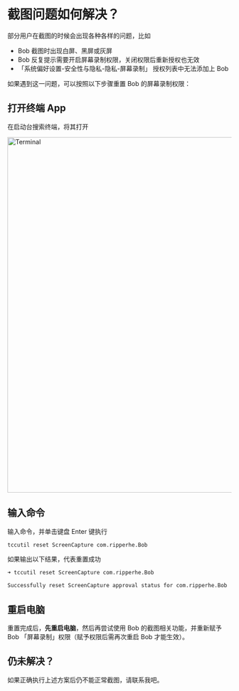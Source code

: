 # 截图问题如何解决？

部分用户在截图的时候会出现各种各样的问题，比如

* Bob 截图时出现白屏、黑屏或灰屏
* Bob 反复提示需要开启屏幕录制权限，关闭权限后重新授权也无效
* 「系统偏好设置-安全性与隐私-隐私-屏幕录制」 授权列表中无法添加上 Bob

如果遇到这一问题，可以按照以下步骤重置 Bob 的屏幕录制权限：

## 打开终端 App

在启动台搜索终端，将其打开

<img src="https://cdn.jsdelivr.net/gh/ripperhe/oss@master/2021/0825/Xnip2021-08-25_16-39-22.png" alt="Terminal" width=800 />

## 输入命令

输入命令，并单击键盘 Enter 键执行

```bash
tccutil reset ScreenCapture com.ripperhe.Bob
```

如果输出以下结果，代表重置成功

``` bash
➜ tccutil reset ScreenCapture com.ripperhe.Bob

Successfully reset ScreenCapture approval status for com.ripperhe.Bob
```

## 重启电脑

重置完成后，**先重启电脑**，然后再尝试使用 Bob 的截图相关功能，并重新赋予 Bob 「屏幕录制」权限（赋予权限后需再次重启 Bob 才能生效）。

## 仍未解决？

如果正确执行上述方案后仍不能正常截图，请联系我吧。





